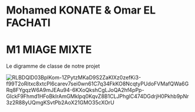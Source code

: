 # Mohamed KONATE & Omar EL FACHATI


# M1 MIAGE MIXTE

Le digramme de classe de notre projet

![RLBDQlD03BplKom-1ZPytzMKaD9S2ZaKIXz0zefKi3-f99T2oRitxc8xtcPl6carev7sei0wn61C7q34FkKO8NcqtyPUdoFVMafQWa6GRq8FYgqzW6A9mJEAu94-6KXoQkshCgLJoQA2hf4pPp-GIckF9Fhmd1HFoBkIrAmGMklpq0KqvZ8B1CLJPhglC474DGdrjH0Pkhb9pNr3z2R88yUQmgKSvtPb2AoX21GMO35cXOrU](https://user-images.githubusercontent.com/61732244/230595653-e211deda-7033-4f16-89fd-8e9f4a8657d2.png)
